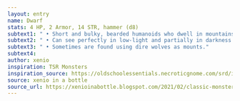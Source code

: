 ```yaml
---
layout: entry 
name: Dwarf
stats: 4 HP, 2 Armor, 14 STR, hammer (d8)
subtext1: " • Short and bulky, bearded humanoids who dwell in mountains and underground."
subtext2: " • Can see perfectly in low-light and partially in darkness."
subtext3: " • Sometimes are found using dire wolves as mounts."
subtext4: 
author: xenio
inspiration: TSR Monsters
inspiration_source: https://oldschoolessentials.necroticgnome.com/srd/index.php/Monster_Descriptions
source: xenio in a bottle
source_url: https://xenioinabottle.blogspot.com/2021/02/classic-monsters-for-cairnito-part-1.html
---
```

